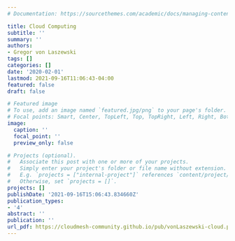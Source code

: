```yaml
---
# Documentation: https://sourcethemes.com/academic/docs/managing-content/

title: Cloud Computing
subtitle: ''
summary: ''
authors:
- Gregor von Laszewski
tags: []
categories: []
date: '2020-02-01'
lastmod: 2021-09-16T11:06:43-04:00
featured: false
draft: false

# Featured image
# To use, add an image named `featured.jpg/png` to your page's folder.
# Focal points: Smart, Center, TopLeft, Top, TopRight, Left, Right, BottomLeft, Bottom, BottomRight.
image:
  caption: ''
  focal_point: ''
  preview_only: false

# Projects (optional).
#   Associate this post with one or more of your projects.
#   Simply enter your project's folder or file name without extension.
#   E.g. `projects = ["internal-project"]` references `content/project/deep-learning/index.md`.
#   Otherwise, set `projects = []`.
projects: []
publishDate: '2021-09-16T15:06:43.834660Z'
publication_types:
- '4'
abstract: ''
publication: ''
url_pdf: https://cloudmesh-community.github.io/pub/vonLaszewski-cloud.pdf
---
```

